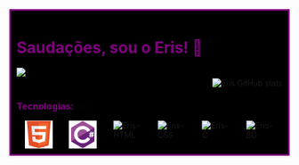 <div style="border: 3px solid purple; padding: 10px; background-color: black;">
  <h1 style="color: purple;">Saudações, sou o Eris! 🤘</h1>
  
  <div> 
    <a href="https://www.linkedin.com/in/eris-emanoel-ribeiro-silva-b66549242/" target="_blank">
      <img src="https://img.shields.io/badge/-LinkedIn-%230077B5?style=for-the-badge&logo=linkedin&logoColor=white" target="_blank">
    </a>
  </div>
  
  <div style="display: flex; align-items: center; justify-content: flex-end;">
    <img src="https://github-readme-stats.vercel.app/api?username=ErisSilvar&show_icons=true&theme=radical&hide_border=true" alt="Eris GitHub stats">
  </div>
 
  <h3 style="color: purple;">Tecnologias:</h3>
  <div style="display: flex; justify-content: space-around;">
    <img align="center" alt="Eris-HTML" height="50" width="50" src="https://raw.githubusercontent.com/devicons/devicon/master/icons/html5/html5-original.svg">
    <img align="center" alt="Eris-Csharp" height="50" width="50" src="https://raw.githubusercontent.com/devicons/devicon/master/icons/csharp/csharp-original.svg">
    <img align="center" alt="Eris-HTML" height="50" width="50" src="https://upload.wikimedia.org/wikipedia/commons/thumb/c/cf/Lua-Logo.svg/640px-Lua-Logo.svg.png">
    <img align="center" alt="Eris-CSS" height="50" width="50" src="https://logospng.org/download/css-3/logo-css-3-2048.png">
    <img align="center" alt="Eris-C" height="50" width="50" src="https://1.bp.blogspot.com/--T_5OfKvaSo/XPAFw9jqmOI/AAAAAAAAAEA/1pBpk8qnGlExkA-tvPZxYIhm4ERCEC_MwCLcBGAs/s1600/c-logo.png">
    <img align="center" alt="Eris-BD" height="50" width="50" src="https://cdn.icon-icons.com/icons2/390/PNG/512/database_39555.png">
  </div>
</div>
